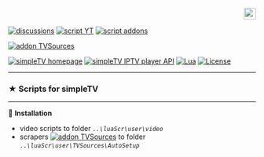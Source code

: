<p align="right">
 <a title="русский" href="../../"><img src="https://github.githubassets.com/images/icons/emoji/unicode/1f1f7-1f1fa.png" height="24" alt="русский" /> </a>
</p>

[![discussions][badge-discussions]][discussions]
[![script YT][badge-yt]][YT]
[![script addons][badge-addons]][addons]


[![addon TVSources][badge-tvsources]][TVSources]
<!---
[![addon PM][badge-pm]][PM]

[![simpleTV bugtracker][badge-simpletvbugtracker]][simpleTV bugtracker]--->

[![simpleTV homepage][badge-simpletvhomepage]][simpleTV homepage]
[![simpleTV IPTV player API][badge-simpletvapi]][simpleTV API]
[![Lua][badge-lua]][Lua]
[![License][badge-license]][License]

---

### ★ Scripts for simpleTV

---



📌 **Installation**
 - video scripts to folder _`..\luaScr\user\video`_
 - scrapers [![addon TVSources][badge-tvsources]][TVSources] to folder _`..\luaScr\user\TVSources\AutoSetup`_

<!---
📌 **В некоторых скриптах возможно указать**
 - прокси/зеркало
 - различные параметры

📌 **Авторизация**

- если скрипт поддерживает, установить в дополнении [Password Manager][PM] логин и пароль

---

⚠ **Внимание!**

###### - не совместимо со скриптами, "портало́м" от _**[west_side](http://iptv.gen12.net/bugtracker/view.php?id=1733)**_
###### - если установлен "_видео а́ддон_ [_**videotracks**_](http://iptv.gen12.net/bugtracker/view.php?id=1704 "удаляйте это поделее")", в его настройках внести в исключения адреса, которые открывают скрипты/плеер
###### - устаревшие, неактуальные, несовместимые скрипты будут вызывать конфликты

---

--->

[discussions]: https://github.com/Nexterr-origin/Nexterr-origin/discussions "discussions"
[YT]: ../../../simpleTV-YouTube "YouTube Script"
[addons]: ../../../simpleTV-Addons "Addons"
[simpleTV API]: http://iptv.gen12.net/dokuwiki/doku.php?id=mantis:simpletv:api "simpleTV API"
[Lua]: https://www.lua.org/manual/5.3 "Lua 5.3"
[License]: ../../blob/master/LICENSE "License GPL 3.0"
[TVSources]: https://github.com/BMSimple/SimpleTV/releases/tag/TVSources "Addon TVSources by BM"
[PM]: http://iptv.gen12.net/bugtracker/view.php?id=1485 "Addon Password Manager"
[simpleTV homepage]: http://iptv.gen12.net "simpleTV homepage"

<!---[simpleTV bugtracker]: http://iptv.gen12.net/bugtracker "simpleTV bugtracker" --->


[badge-discussions]: https://img.shields.io/badge/💬-Discussions-%232b2b2b?style=flat-squar&labelColor=%232c68a8 "Discussions"
[badge-yt]: https://img.shields.io/badge/YouTube%20Script-%232b2b2b?style=flat-square&labelColor=%232c68a8 "YouTube Script"
[badge-simpletvapi]: https://img.shields.io/badge/simpleTV-API-%232b2b2b?style=flat-squar&labelColor=%23303f50 "simpleTV API"
[badge-lua]: https://img.shields.io/badge/Lua-5.3-%232b2b2b?style=flat-square&labelColor=%23303f50 "Lua 5.3"
[badge-license]: https://img.shields.io/badge/License-GPL%203.0-%232b2b2b?style=flat-square&labelColor=%23303f50 "License GPL 3.0"
[badge-tvsources]: https://img.shields.io/badge/BM%20Addon-TVSources-%232b2b2b?style=flat-squar&labelColor=%23303f50 "Addon TVSources by BM"
[badge-pm]: https://img.shields.io/badge/Addon-Password%20Manager-%232b2b2b?style=flat-square&labelColor=%23303f50 "Addon Password Manager"
[badge-simpletvhomepage]: https://img.shields.io/badge/simpleTV-homepage-%232b2b2b?style=flat-square&labelColor=%23303f50 "simpleTV homepage"
[badge-simpletvbugtracker]: https://img.shields.io/badge/simpleTV-bugtracker-%232b2b2b?style=flat-square&labelColor=%23303f50 "simpleTV bugtracker"
[badge-addons]: https://img.shields.io/badge/Addons-%232b2b2b?style=flat-squar&labelColor=%232c68a8 "Addons"
